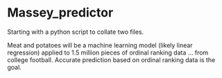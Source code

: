 # Massey_predictor
Starting with a python script to collate two files.

Meat and potatoes will be a machine learning model (likely linear regression) applied to 1.5 million pieces of ordinal ranking data ... from college football. Accurate prediction based on ordinal ranking data is the goal.
